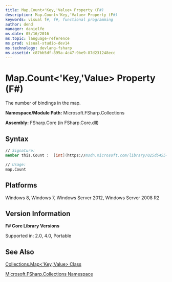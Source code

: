```yaml
---
title: Map.Count<'Key,'Value> Property (F#)
description: Map.Count<'Key,'Value> Property (F#)
keywords: visual f#, f#, functional programming
author: dend
manager: danielfe
ms.date: 05/16/2016
ms.topic: language-reference
ms.prod: visual-studio-dev14
ms.technology: devlang-fsharp
ms.assetid: c87bb5df-895a-4c47-9be9-87d231248ecc
---
```


# Map.Count<'Key,'Value> Property (F#)

The number of bindings in the map.

**Namespace/Module Path:** Microsoft.FSharp.Collections

**Assembly:** FSharp.Core (in FSharp.Core.dll)


## Syntax

```fsharp
// Signature:
member this.Count :  [int](https://msdn.microsoft.com/library/025d5455-3622-4ea5-9573-3ecbd4ee1375)

// Usage:
map.Count
```

## Platforms
Windows 8, Windows 7, Windows Server 2012, Windows Server 2008 R2

## Version Information
**F# Core Library Versions**

Supported in: 2.0, 4.0, Portable

## See Also
[Collections.Map&#60;'Key,'Value&#62; Class](Collections.Map%5B%27Key%2C%27Value%5D-Class-%5BFSharp%5D.md)

[Microsoft.FSharp.Collections Namespace](Microsoft.FSharp.Collections-Namespace.md)
